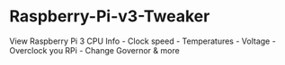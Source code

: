 # Raspberry-Pi-v3-Tweaker
View Raspberry Pi 3 CPU Info - Clock speed - Temperatures - Voltage - Overclock you RPi - Change Governor &amp; more
